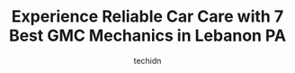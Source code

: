 ---
layout: ampstory
image: https://images.unsplash.com/photo-1568616389075-7ec27e747c9a?ixlib=rb-4.0.3&ixid=MnwxMjA3fDB8MHxwaG90by1wYWdlfHx8fGVufDB8fHx8&auto=format&fit=crop&w=640&h=853&q=80
author: techidn
featured: false
description: Entrust your vehicle to the 7 best GMC Mechanic in Lebanon PA, USA and experience the difference they can make. With their extensive knowledge, state-of-the-art facilities, and commitment to
title: Experience Reliable Car Care with 7 Best GMC Mechanics in Lebanon PA
cover:
   title: Experience Reliable Car Care with 7 Best GMC Mechanics in Lebanon PA
   subtitle: Rickpate
   background: https://images.unsplash.com/photo-1568616389075-7ec27e747c9a?ixlib=rb-4.0.3&ixid=MnwxMjA3fDB8MHxwaG90by1wYWdlfHx8fGVufDB8fHx8&auto=format&fit=crop&w=640&h=853&q=80

pages: 
 - layout: thirds
   top: <h1>#1 Monro Auto Service and Tire Centers</h1>
   bottom: "<p>We took our vehicle here on a Wednesday afternoon for an oil change. Appointments are not required, but can be set up if preferred. The mechanics are knowledgeable and sk</p>"
   background: https://www.knot35.com/toplist/wp-content/uploads/2023/06/best-gmc-mechanic-1-in-lebanon-pa-1685837221.jpeg
   backgroundblur: true
 - layout: thirds
   top: <h1>#2 Marlins Auto Diagnostics</h1>
   bottom: "<p>1578 Suzy St, Lebanon, PA 17046, United States</p>"
   background: https://www.knot35.com/toplist/wp-content/uploads/2023/06/best-gmc-mechanic-2-in-lebanon-pa-1685837222.jpeg
   cta:
      link: https://www.knot35.com/toplist/experience-reliable-car-care-with-7-best-gmc-mechanics-in-lebanon-pa/
      text: Experience Reliable Car Care with 7 Best GMC Mechanics in Lebanon PA
 - layout: thirds
   top: <h1>#3 Simon S Kettering & Sons Inc</h1>
   bottom: "<p>1599 Cumberland St, Lebanon, PA 17042, United States</p>"
   background: https://www.knot35.com/toplist/wp-content/uploads/2023/06/best-gmc-mechanic-3-in-lebanon-pa-1685837222.jpeg
   cta:
      link: https://www.knot35.com/toplist/experience-reliable-car-care-with-7-best-gmc-mechanics-in-lebanon-pa/
      text: Experience Reliable Car Care with 7 Best GMC Mechanics in Lebanon PA
 - layout: thirds
   top: <h1>#4 Lebanon Auto Clinic</h1>
   bottom: "<p>421 E Walton St, Lebanon, PA 17042, United States</p>"
   background: https://images.unsplash.com/photo-1524169358666-79f22534bc6e?ixlib=rb-4.0.3&ixid=MnwxMjA3fDB8MHxwaG90by1wYWdlfHx8fGVufDB8fHx8&auto=format&fit=crop&w=640&h=853&q=80
   cta:
      link: https://www.knot35.com/toplist/experience-reliable-car-care-with-7-best-gmc-mechanics-in-lebanon-pa/
      text: Experience Reliable Car Care with 7 Best GMC Mechanics in Lebanon PA
 - layout: thirds
   top: <h1>#5 Car Empire LLC</h1>
   bottom: "<p>5 E Lehman St, Lebanon, PA 17046, United States</p>"
   background: https://images.unsplash.com/photo-1618005182384-a83a8bd57fbe?ixlib=rb-4.0.3&ixid=MnwxMjA3fDB8MHxwaG90by1wYWdlfHx8fGVufDB8fHx8&auto=format&fit=crop&w=640&h=853&q=80
   cta:
      link: https://www.knot35.com/toplist/experience-reliable-car-care-with-7-best-gmc-mechanics-in-lebanon-pa/
      text: Experience Reliable Car Care with 7 Best GMC Mechanics in Lebanon PA
 - layout: thirds
   top: <h1>#6 Leiss Garage</h1>
   bottom: "<p>1834 Lehman St, Lebanon, PA 17046, United States</p>"
   background: https://plus.unsplash.com/premium_photo-1664640458616-3c74f8cb4589?ixlib=rb-4.0.3&ixid=MnwxMjA3fDB8MHxwaG90by1wYWdlfHx8fGVufDB8fHx8&auto=format&fit=crop&w=640&h=853&q=80
   cta:
      link: https://www.knot35.com/toplist/experience-reliable-car-care-with-7-best-gmc-mechanics-in-lebanon-pa/
      text: Experience Reliable Car Care with 7 Best GMC Mechanics in Lebanon PA
 - layout: thirds
   top: <h1>#7 Heffner Automotive</h1>
   bottom: "<p>29 Cumberland St, Lebanon, PA 17042, United States</p>"
   background: https://images.unsplash.com/photo-1613843873231-1447db182f97?ixlib=rb-4.0.3&ixid=MnwxMjA3fDB8MHxwaG90by1wYWdlfHx8fGVufDB8fHx8&auto=format&fit=crop&w=640&h=853&q=80
   cta:
      link: https://www.knot35.com/toplist/experience-reliable-car-care-with-7-best-gmc-mechanics-in-lebanon-pa/
      text: Experience Reliable Car Care with 7 Best GMC Mechanics in Lebanon PA
 - layout: thirds
   middle: Continue reading...
   background: https://images.unsplash.com/photo-1567360425618-1594206637d2?ixlib=rb-4.0.3&ixid=MnwxMjA3fDB8MHxwaG90by1wYWdlfHx8fGVufDB8fHx8&auto=format&fit=crop&w=640&h=853&q=80
   cta:
      link: https://www.knot35.com/toplist/experience-reliable-car-care-with-7-best-gmc-mechanics-in-lebanon-pa/
      text: Experience Reliable Car Care with 7 Best GMC Mechanics in Lebanon PA
      
---